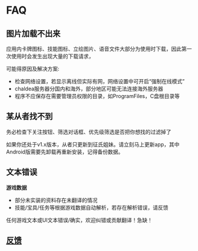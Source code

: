 # FAQ

## 图片加载不出来
应用内卡牌图标、技能图标、立绘图片、语音文件大部分为使用时下载，因此第一次使用时会发生出现大量的下载请求，

可能得原因及解决方案:
- 检查网络设置，若显示离线但实际有网，网络设置中可开启“强制在线模式”
- chaldea服务器分国内和海外，部分地区可能无法连接海外服务器
- 程序不应保存在需要管理员权限的目录，如ProgramFiles，C盘根目录等

## 某从者找不到
务必检查下关注按钮、筛选对话框、优先级筛选是否把你想找的过滤掉了

如果你还处于v1.x版本，从者只更新到征氏姐妹。请立刻马上更新app，其中Android版需要先卸载再重新安装，记得备份数据。

## 文本错误

**游戏数据**
- 部分未实装的资料存在未翻译的情况
- 技能/宝具/任务等根据游戏数据自动解析，若存在解析错误，请反馈

任何游戏文本或UI文本错误/确实，欢迎纠错或贡献翻译！急缺！

## [反馈](./feedback.md)

